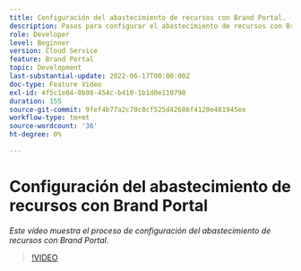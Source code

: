 ```yaml
---
title: Configuración del abastecimiento de recursos con Brand Portal.
description: Pasos para configurar el abastecimiento de recursos con Brand Portal
role: Developer
level: Beginner
version: Cloud Service
feature: Brand Portal
topic: Development
last-substantial-update: 2022-06-17T00:00:00Z
doc-type: Feature Video
exl-id: 4f5c1e04-8b98-454c-b410-1b1d0e110798
duration: 155
source-git-commit: 9fef4b77a2c70c8cf525d42686f4120e481945ee
workflow-type: tm+mt
source-wordcount: '36'
ht-degree: 0%

---
```


# Configuración del abastecimiento de recursos con Brand Portal

*Este vídeo muestra el proceso de configuración del abastecimiento de recursos con Brand Portal.*

>[!VIDEO](https://video.tv.adobe.com/v/335451?quality=12&learn=on)
